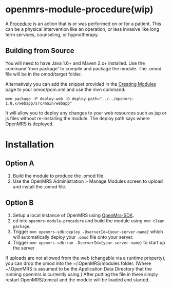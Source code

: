 openmrs-module-procedure(wip)
=================================

A [Procedure](https://www.hl7.org/fhir/procedure.html) is an action that is or was performed on or for a patient. This can be a physical intervention like an operation, or less invasive like long term services, counseling, or hypnotherapy.

Building from Source
--------------------
You will need to have Java 1.6+ and Maven 2.x+ installed.  Use the command 'mvn package' to 
compile and package the module.  The .omod file will be in the omod/target folder.

Alternatively you can add the snippet provided in the [Creating Modules](https://wiki.openmrs.org/x/cAEr) page to your 
omod/pom.xml and use the mvn command:

    mvn package -P deploy-web -D deploy.path="../../openmrs-1.8.x/webapp/src/main/webapp"

It will allow you to deploy any changes to your web 
resources such as jsp or js files without re-installing the module. The deploy path says 
where OpenMRS is deployed.

Installation
============
Option A
--------
1. Build the module to produce the .omod file.
2. Use the OpenMRS Administration > Manage Modules screen to upload and install the .omod file.

Option B
--------
1. Setup a local instance of OpenMRS using [OpenMrs-SDK](https://wiki.openmrs.org/display/docs/OpenMRS+SDK).
2. cd into `openmrs-module-procedure` and build the module using `mvn clean package`.
3. Trigger `mvn openmrs-sdk:deploy -DserverId={your-server-name}` which will automatically deploy your `.omod` file onto your server.
4. Trigger `mvn openmrs-sdk:run -DserverId={your-server-name}` to start up the server

If uploads are not allowed from the web (changable via a runtime property), you can drop the omod
into the ~/.OpenMRS/modules folder.  (Where ~/.OpenMRS is assumed to be the Application 
Data Directory that the running openmrs is currently using.)  After putting the file in there 
simply restart OpenMRS/tomcat and the module will be loaded and started.
